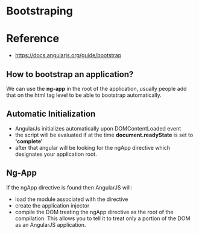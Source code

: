 # Bootstraping

# Reference
* https://docs.angularjs.org/guide/bootstrap

## How to bootstrap an application? 
We can use the **ng-app** in the root of the application, usually people add that on the html tag level
to be able to bootstrap automatically.

## Automatic Initialization
* AngularJs initializes automatically upon DOMContentLoaded event
* the script will be evaluated if at the time **document.readyState** is set to **'complete'**
* after that angular will be looking for the ngApp directive which designates your application root.

## Ng-App
If the ngApp directive is found then AngularJS will:
* load the module associated with the directive
* create the application injector
* compile the DOM treating the ngApp directive as the root of the compilation. 
  This allows you to tell it to treat only a portion of the DOM as an AngularJS application.